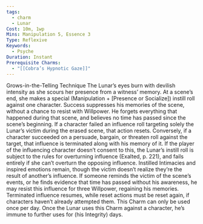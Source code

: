 ```yaml
---
tags:
  - charm
  - Lunar
Cost: 10m, 1wp
Mins: Manipulation 5, Essence 3
Type: Reflexive
Keywords:
  - Psyche
Duration: Instant
Prerequisite Charms:
  - "[[Cobra’s Hypnotic Gaze]]"
---
```

Grows-in-the-Telling Technique The Lunar’s eyes burn with devilish intensity as she scours her presence from a witness’ memory. At a scene’s end, she makes a special (Manipulation + [Presence or Socialize]) instill roll against one character. Success suppresses his memories of the scene, without a chance to resist with Willpower. He forgets everything that happened during that scene, and believes no time has passed since the scene’s beginning. If a character failed an influence roll targeting solely the Lunar’s victim during the erased scene, that action resets. Conversely, if a character succeeded on a persuade, bargain, or threaten roll against the target, that influence is terminated along with his memory of it. If the player of the influencing character doesn’t consent to this, the Lunar’s instill roll is subject to the rules for overturning influence (Exalted, p. 221), and fails entirely if she can’t overturn the opposing influence. Instilled Intimacies and inspired emotions remain, though the victim doesn’t realize they’re the result of another’s influence. If someone reminds the victim of the scene’s events, or he finds evidence that time has passed without his awareness, he may resist this influence for three Willpower, regaining his memories. Terminated influence resumes, while reset actions must be reset again, if characters haven’t already attempted them. This Charm can only be used once per day. Once the Lunar uses this Charm against a character, he’s immune to further uses for (his Integrity) days.